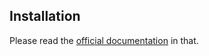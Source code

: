 
## Installation ##

Please read the [official documentation](https://wordpress.org/support/article/managing-plugins/#installing-plugins) in that.
